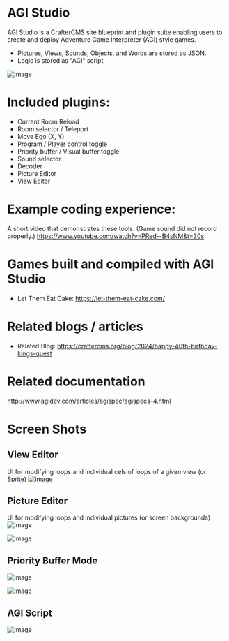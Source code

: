 # AGI Studio
AGI Studio is a CrafterCMS site blueprint and plugin suite enabling users to create and deploy Adventure Game Interpreter (AGI) style games.
- Pictures, Views, Sounds, Objects, and Words are stored as JSON.
- Logic is stored as "AGI" script.

![image](https://github.com/russdanner/craftercms-sierra-agijs/assets/169432/abfa3618-70ff-42e9-9f5e-92bba5e22bac)

# Included plugins:
- Current Room Reload
- Room selector / Teleport
- Move Ego (X, Y)
- Program / Player control toggle
- Priority buffer / Visual buffer toggle
- Sound selector
- Decoder
- Picture Editor
- View Editor

# Example coding experience:
A short video that demonstrates these tools. (Game sound did not record properly.)
https://www.youtube.com/watch?v=PRed--B4sNM&t=30s

# Games built and compiled with AGI Studio
- Let Them Eat Cake: https://let-them-eat-cake.com/

# Related blogs / articles
- Related Blog: https://craftercms.org/blog/2024/happy-40th-birthday-kings-quest
        
# Related documentation
http://www.agidev.com/articles/agispec/agispecs-4.html

# Screen Shots

## View Editor
UI for modifying loops and individual cels of loops of a given view (or Sprite)
![image](https://github.com/russdanner/craftercms-sierra-agijs/assets/169432/d3867518-e609-4f58-a6a3-b89bcfaccdd9)

## Picture Editor
UI for modifying loops and individual pictures (or screen backgrounds)
![image](https://github.com/russdanner/craftercms-sierra-agijs/assets/169432/3fed7f4d-5977-4a28-8717-7aacf5ea2de5)

![image](https://github.com/russdanner/craftercms-sierra-agijs/assets/169432/fd11159c-167f-4ecf-9539-9f1e206caf2c)

## Priority Buffer Mode
![image](https://github.com/russdanner/craftercms-sierra-agijs/assets/169432/85ea7908-3482-44dc-9af7-6cb78fa85621)

![image](https://github.com/russdanner/craftercms-sierra-agijs/assets/169432/95a7dd6a-971c-4763-8233-b64dbf10d58b)

## AGI Script
![image](https://github.com/russdanner/craftercms-sierra-agijs/assets/169432/2ec3d801-d722-4a1b-8734-b4e7f8086227)

